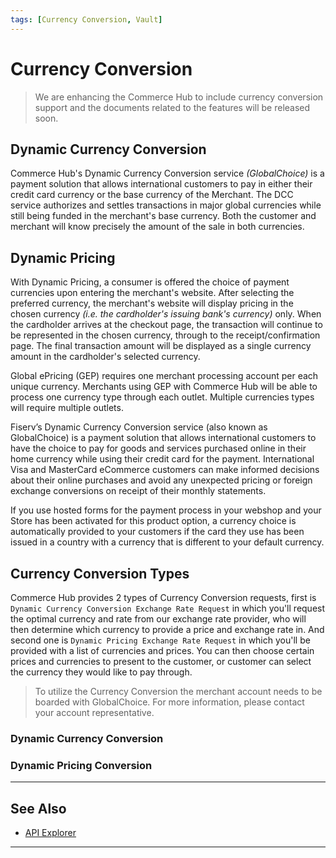 ```yaml
---
tags: [Currency Conversion, Vault]
---
```


# Currency Conversion

<!-- theme: danger -->
> We are enhancing the Commerce Hub to include currency conversion support and the documents related to the features will be released soon.

## Dynamic Currency Conversion

Commerce Hub's Dynamic Currency Conversion service *(GlobalChoice)* is a payment solution that allows international customers to pay in either their credit card currency or the base currency of the Merchant. The DCC service authorizes and settles transactions in major global currencies while still being funded in the merchant's base currency. Both the customer and merchant will know precisely the amount of the sale in both currencies.

## Dynamic Pricing

With Dynamic Pricing, a consumer is offered the choice of payment currencies upon entering the merchant's website. After selecting the preferred currency, the merchant's website will display pricing in the chosen currency *(i.e. the cardholder's issuing bank's currency)* only. When the cardholder arrives at the checkout page, the transaction will continue to be represented in the chosen currency, through to the receipt/confirmation page. The final transaction amount will be displayed as a single currency amount in the cardholder's selected currency.

Global ePricing (GEP) requires one merchant processing account per each unique currency.  Merchants using GEP with Commerce Hub will be able to process one currency type through each outlet. Multiple currencies types will require multiple outlets.

Fiserv’s Dynamic Currency Conversion service (also known as GlobalChoice) is a payment solution that allows international customers to have the choice to pay for goods and services purchased online in their home currency while using their credit card for the payment. International Visa and MasterCard eCommerce customers can make informed decisions about their online purchases and avoid any unexpected pricing or foreign exchange conversions on receipt of their monthly statements.

If you use hosted forms for the payment process in your webshop and your Store has been activated for this product option, a currency choice is automatically provided to your customers if the card they use has been issued in a country with a currency that is different to your default currency.

## Currency Conversion Types

Commerce Hub provides 2 types of Currency Conversion requests, first is `Dynamic Currency Conversion Exchange Rate Request` in which you'll request the optimal currency and rate from our exchange rate provider, who will then determine which currency to provide a price and exchange rate in. And second one is `Dynamic Pricing Exchange Rate Request` in which you'll be provided with a list of currencies and prices. You can then choose certain prices and currencies to present to the customer, or customer can select the currency they would like to pay through.

<!-- theme: info -->
> To utilize the Currency Conversion the merchant account needs to be boarded with GlobalChoice. For more information, please contact your account representative.



### Dynamic Currency Conversion



### Dynamic Pricing Conversion


---

## See Also

- [API Explorer](../api/?type=post&path=/payments/v1/charges)

---
